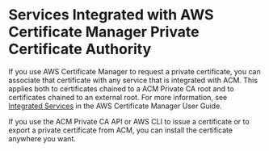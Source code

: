 # Services Integrated with AWS Certificate Manager Private Certificate Authority<a name="PcaIntegratedServices"></a>

If you use AWS Certificate Manager to request a private certificate, you can associate that certificate with any service that is integrated with ACM\. This applies both to certificates chained to a ACM Private CA root and to certificates chained to an external root\. For more information, see [Integrated Services](https://docs.aws.amazon.com/acm/latest/userguide/acm-services.html) in the AWS Certificate Manager User Guide\. 

If you use the ACM Private CA API or AWS CLI to issue a certificate or to export a private certificate from ACM, you can install the certificate anywhere you want\. 